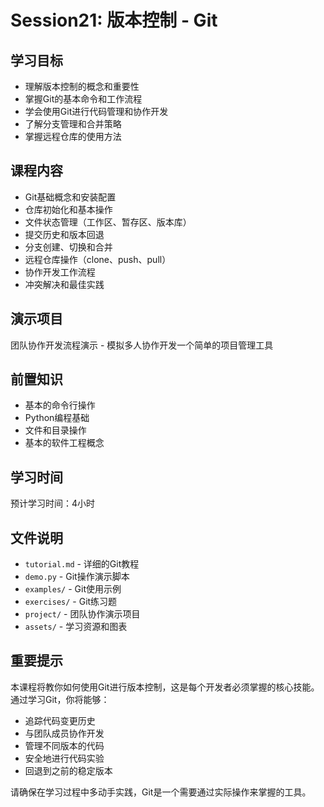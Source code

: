 # Session21: 版本控制 - Git

## 学习目标
- 理解版本控制的概念和重要性
- 掌握Git的基本命令和工作流程
- 学会使用Git进行代码管理和协作开发
- 了解分支管理和合并策略
- 掌握远程仓库的使用方法

## 课程内容
- Git基础概念和安装配置
- 仓库初始化和基本操作
- 文件状态管理（工作区、暂存区、版本库）
- 提交历史和版本回退
- 分支创建、切换和合并
- 远程仓库操作（clone、push、pull）
- 协作开发工作流程
- 冲突解决和最佳实践

## 演示项目
团队协作开发流程演示 - 模拟多人协作开发一个简单的项目管理工具

## 前置知识
- 基本的命令行操作
- Python编程基础
- 文件和目录操作
- 基本的软件工程概念

## 学习时间
预计学习时间：4小时

## 文件说明
- `tutorial.md` - 详细的Git教程
- `demo.py` - Git操作演示脚本
- `examples/` - Git使用示例
- `exercises/` - Git练习题
- `project/` - 团队协作演示项目
- `assets/` - 学习资源和图表

## 重要提示
本课程将教你如何使用Git进行版本控制，这是每个开发者必须掌握的核心技能。通过学习Git，你将能够：
- 追踪代码变更历史
- 与团队成员协作开发
- 管理不同版本的代码
- 安全地进行代码实验
- 回退到之前的稳定版本

请确保在学习过程中多动手实践，Git是一个需要通过实际操作来掌握的工具。